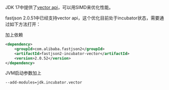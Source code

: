 JDK 17中提供了[vector api](https://openjdk.org/jeps/426)，可以用SIMD来优化性能。

fastjson 2.0.51中已经支持vector api，这个优化目前处于incubator状态，需要通过如下方法打开：

加上依赖
```xml
<dependency>
    <groupId>com.alibaba.fastjson2</groupId>
    <artifactId>fastjson2-incubator-vector</artifactId>
    <version>2.0.52</version>
</dependency>
```

JVM启动参数加上
```shell
--add-modules=jdk.incubator.vector
```
